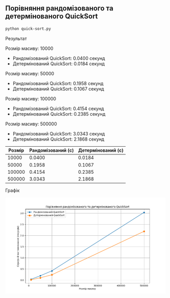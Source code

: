 ## Порівняння рандомізованого та детермінованого QuickSort

```bash
python quick-sort.py
```

Результат

Розмір масиву: 10000

-   Рандомізований QuickSort: 0.0400 секунд
-   Детермінований QuickSort: 0.0184 секунд

Розмір масиву: 50000

-   Рандомізований QuickSort: 0.1958 секунд
-   Детермінований QuickSort: 0.1067 секунд

Розмір масиву: 100000

-   Рандомізований QuickSort: 0.4154 секунд
-   Детермінований QuickSort: 0.2385 секунд

Розмір масиву: 500000

-   Рандомізований QuickSort: 3.0343 секунд
-   Детермінований QuickSort: 2.1868 секунд

| Розмір | Рандомізований (с) | Детермінований (с) |
| ------ | ------------------ | ------------------ |
| 10000  | 0.0400             | 0.0184             |
| 50000  | 0.1958             | 0.1067             |
| 100000 | 0.4154             | 0.2385             |
| 500000 | 3.0343             | 2.1868             |

Графік

![Графік](figure.png)
